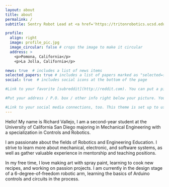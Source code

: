 ```yaml
---
layout: about
title: about
permalink: /
subtitle: Sentry Robot Lead at <a href='https://tritonrobotics.ucsd.edu' target="_blank">Triton Robotics Inc</a>. Research Assistant. <a href='https://mae3.eng.ucsd.edu/' target="_blank">Instructional Assistant</a>.

profile:
  align: right
  image: profile_pic.jpg
  image_circular: false # crops the image to make it circular
  address: >
    <p>Pomona, California</p>
    <p>La Jolla, California</p>

news: true  # includes a list of news items
selected_papers: true # includes a list of papers marked as "selected={true}"
social: true  # includes social icons at the bottom of the page

#Link to your favorite [subreddit](http://reddit.com). You can put a picture in, too. The code is already in, just name your picture `prof_pic.jpg` and put it in the `img/` folder.

#Put your address / P.O. box / other info right below your picture. You can also disable any these elements by editing `profile` property of the YAML header of your `_pages/about.md`. Edit `_bibliography/papers.bib` and Jekyll will render your [publications page](/al-folio/publications/) automatically.

#Link to your social media connections, too. This theme is set up to use [Font Awesome icons](http://fortawesome.github.io/Font-Awesome/) and [Academicons](https://jpswalsh.github.io/academicons/), like the ones below. Add your Facebook, Twitter, LinkedIn, Google Scholar, or just disable all of them.
---
```

Hello! My name is Richard Vallejo, I am a second-year student at the University of California San Diego majoring in Mechanical Engineering with a specialization in Controls and Robotics. 

I am passionate about the fields of Robotics and Engineering Education. I strive to learn more about mechanical, electronic, and software systems, as well as gather valuable experience in mentorship and teaching positions.

In my free time, I love making art with spray paint, learning to cook new recipes, and working on passion projects. I am currently in the design stage of a 6-degree-of-freedom robotic arm, learning the basics of Arduino controls and circuits in the process.
